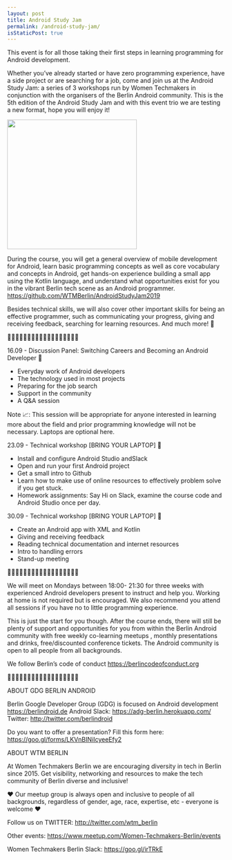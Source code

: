 ```yaml
---
layout: post
title: Android Study Jam
permalink: /android-study-jam/
isStaticPost: true
---
```

<img class="img-responsive feature-image" src="{{ site.baseurl }}/img/posts/android-study-jam.jpg" style="display:none">

This event is for all those taking their first steps in learning programming for Android development.

Whether you’ve already started or have zero programming experience, have a side project or are searching for a job, come and join us at the Android Study Jam: a series of 3 workshops run by Women Techmakers in conjunction with the organisers of the Berlin Android community. This is the 5th edition of the Android Study Jam and with this event trio we are testing a new format, hope you will enjoy it! 

<img src="https://github.com/WTMBerlin/wtmberlin.github.io/blob/master/img/posts/android-study-jam-app.gif?raw=true" width="300" />

During the course, you will get a general overview of mobile development for Android, learn basic programming concepts as well as core vocabulary and concepts in Android, get hands-on experience building a small app using the Kotlin language, and understand what opportunities exist for you in the vibrant Berlin tech scene as an Android programmer. https://github.com/WTMBerlin/AndroidStudyJam2019

Besides technical skills, we will also cover other important skills for being an effective programmer, such as communicating your progress, giving and receiving feedback, searching for learning resources. And much more! 🚀

👩🏾‍💻👩🏾‍💻👩🏾‍💻👩🏾‍💻👩🏾‍💻👩🏾‍💻

16.09 - Discussion Panel: Switching Careers and Becoming an Android Developer 💾
- Everyday work of Android developers
- The technology used in most projects
- Preparing for the job search
- Support in the community
- A Q&A session

Note 📈: This session will be appropriate for anyone interested in learning more about the field and prior programming knowledge will not be necessary. Laptops are optional here.

23.09 - Technical workshop [BRING YOUR LAPTOP] 💾
- Install and configure Android Studio andSlack
- Open and run your first Android project
- Get a small intro to Github
- Learn how to make use of online resources to effectively problem solve if you get stuck.
- Homework assignments: Say Hi on Slack, examine the course code and Android Studio once per day.

30.09 - Technical workshop [BRING YOUR LAPTOP] 💾
- Create an Android app with XML and Kotlin
- Giving and receiving feedback
- Reading technical documentation and internet resources
- Intro to handling errors
- Stand-up meeting

👩🏾‍💻👩🏾‍💻👩🏾‍💻👩🏾‍💻👩🏾‍💻👩🏾‍💻

We will meet on Mondays between 18:00- 21:30 for three weeks with experienced Android developers present to instruct and help you. Working at home is not required but is encouraged. We also recommend you attend all sessions if you have no to little programming experience.

This is just the start for you though. After the course ends, there will still be plenty of support and opportunities for you from within the Berlin Android community with free weekly co-learning meetups , monthly presentations and drinks, free/discounted conference tickets. The Android community is open to all people from all backgrounds.

We follow Berlin’s code of conduct https://berlincodeofconduct.org

👩🏾‍💻👩🏾‍💻👩🏾‍💻👩🏾‍💻👩🏾‍💻👩🏾‍💻

ABOUT GDG BERLIN ANDROID

Berlin Google Developer Group (GDG) is focused on Android development https://berlindroid.de
Android Slack: https://adg-berlin.herokuapp.com/
Twitter:
http://twitter.com/berlindroid

Do you want to offer a presentation? Fill this form here: https://goo.gl/forms/LKVnBINiIcyeeEfy2

ABOUT WTM BERLIN

At Women Techmakers Berlin we are encouraging diversity in tech in Berlin since 2015. Get visibility, networking and resources to make the tech community of Berlin diverse and inclusive!

❤ Our meetup group is always open and inclusive to people of all backgrounds, regardless of gender, age, race, expertise, etc - everyone is welcome ❤

Follow us on TWITTER:
http://twitter.com/wtm_berlin

Other events:
https://www.meetup.com/Women-Techmakers-Berlin/events

Women Techmakers Berlin Slack: https://goo.gl/irTRkE
